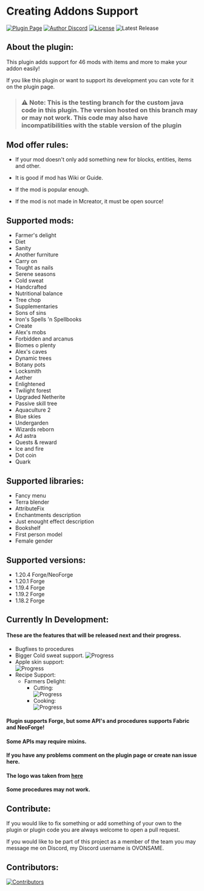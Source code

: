 # Creating Addons Support  

[![Plugin Page](https://img.shields.io/badge/Plugin%20Page-green?style=for-the-badge)](https://mcreator.net/plugin/105284/cold-sweat-support)
[![Author Discord](https://img.shields.io/badge/Author%20Discord-blue?style=for-the-badge&logo=discord&logoColor=white)](https://discordapp.com/users/)
[![License](https://img.shields.io/badge/License-GPL%203.0-blue?style=for-the-badge)](https://github.com/OVNSAME/Creating-addons-support/blob/main/LICENSE)
![Latest Release](https://img.shields.io/badge/dynamic/json?url=https%3A%2F%2Fraw.githubusercontent.com%2FOVNSAME%2FCreating-addons-support%2Fmain%2Fplugin.json&query=%24.info.version&style=for-the-badge&label=Latest%20Release&color=green)


## About the plugin:
This plugin adds support for 46 mods with items and more to make your addon easily!

If you like this plugin or want to support its development you can vote for it on the plugin page.

>### :warning: **Note:** This is the testing branch for the custom java code in this plugin. The version hosted on this branch may or may not work. This code may also have incompatibilities with the stable version of the plugin


## Mod offer rules:

 - If your mod doesn't only add something new for blocks, entities, items and other.
   
 - It is good if mod has Wiki or Guide.
   
 - If the mod is popular enough.
 - If the mod is not made in Mcreator, it must be open source!

## Supported mods:

- Farmer's delight
- Diet
- Sanity
- Another furniture
- Carry on
- Tought as nails
- Serene seasons
- Cold sweat
- Handcrafted
- Nutritional balance
- Tree chop
- Supplementaries
- Sons of sins
- Iron's Spells 'n Spellbooks
- Create
- Alex's mobs
- Forbidden and arcanus
- Biomes o plenty
- Alex's caves
- Dynamic trees
- Botany pots
- Locksmith
- Aether
- Enlightened
- Twilight forest
- Upgraded Netherite
- Passive skill tree
- Aquaculture 2
- Blue skies
- Undergarden
- Wizards reborn
- Ad astra
- Quests & reward
- Ice and fire
- Dot coin
- Quark
  
## Supported libraries:

- Fancy menu
- Terra blender
- AttributeFix
- Enchantments description
- Just enought effect description
- Bookshelf
- First person model
- Female gender
  
## Supported versions:

- 1.20.4 Forge/NeoForge
- 1.20.1 Forge
- 1.19.4 Forge
- 1.19.2 Forge
- 1.18.2 Forge
  
## Currently In Development:
#### These are the features that will be released next and their progress.
- Bugfixes to procedures
- Bigger Cold sweat support. 
  ![Progress](https://progress-bar.dev/100/)
- Apple skin support:  
  ![Progress](https://progress-bar.dev/100/)
- Recipe Support:
    - Farmers Delight:
       - Cutting:  
         ![Progress](https://progress-bar.dev/98/)
       - Cooking:  
         ![Progress](https://progress-bar.dev/87/)

#### Plugin supports Forge, but some API's and procedures supports Fabric and NeoForge!

#### Some APIs may require mixins.

#### If you have any problems comment on the plugin page or create nan issue here.


#### The logo was taken from [here](https://freepik.com/icon/technology_14959325#fromView=search&page=2&position=85&uuid=2a53e07c-fbb8-46a4-8879-97e3a8581fa5)

#### Some procedures may not work.

## Contribute:
If you would like to fix something or add something of your own to the plugin or plugin code you are always welcome to open a pull request.

If you would like to be part of this project as a member of the team you may message me on Discord, my Discord username is OVONSAME.

## Contributors:
[![Contributors](https://contrib.rocks/image?repo=OVNSAME/Creating-addons-support)](https://github.com/OVNSAME/Creating-addons-support/graphs/contributors)




